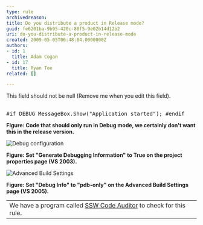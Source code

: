 ```yaml
---
type: rule
archivedreason: 
title: Do you distribute a product in Release mode?
guid: fe6201ba-9b95-420c-80f5-9e02b14d12b2
uri: do-you-distribute-a-product-in-release-mode
created: 2009-05-05T06:48:04.0000000Z
authors:
- id: 1
  title: Adam Cogan
- id: 17
  title: Ryan Tee
related: []

---
```



This field should not be null (Remove me when you edit this field).
<br><excerpt class='endintro'></excerpt><br>
<dl class="goodCode">
<dt><pre>#if DEBUG MessageBox.Show(&quot;Application started&quot;); #endif</pre></dt></dl><b>Figure&#58; Code that should only run in Debug mode, we certainly don't want this in the release version.</b> 
<dl class="goodImage">
<dt><img style="border-bottom&#58;0px solid;border-left&#58;0px solid;border-top&#58;0px solid;border-right&#58;0px solid;" border="0" alt="Debug configuration" src="/Standards/SoftwareDevelopment/RulesToBetterDotNETProjects/PublishingImages/DebugConfiguration.gif" /> </dt></dl><b>Figure&#58; Set&#160;&quot;Generate Debugging Information&quot; to True on the project properties page (VS 2003).</b> 
<dl class="goodImage">
<dt><img style="border-bottom&#58;0px solid;border-left&#58;0px solid;border-top&#58;0px solid;border-right&#58;0px solid;" border="0" alt="Advanced Build Settings" src="/Standards/SoftwareDevelopment/RulesToBetterDotNETProjects/PublishingImages/VS2005AdvancedBuildSettings.gif" /> </dt></dl><b>Figure&#58; Set&#160;&quot;Debug Info&quot; to &quot;pdb-only&quot; on the Advanced Build Settings page (VS 2005).</b> 
<table id="table30" class="clsSSWProductTable" cellspacing="2" summary="Code Auditor" cellpadding="2">
<tbody>
<tr>
<td>We have a program called <a href="http&#58;//www.ssw.com.au/ssw/CodeAuditor/Default.aspx#Release">SSW Code Auditor</a> to check for this rule.</td></tr></tbody></table>



